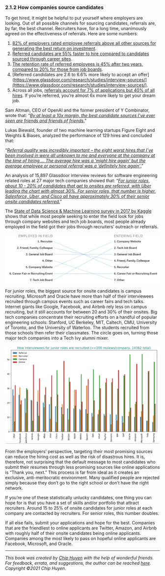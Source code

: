 ### 2.1.2 How companies source candidates

To get hired, it might be helpful to put yourself where employers are looking. Out of all possible channels for sourcing candidates, referrals are, by far, the best channel. Recruiters have, for a long time, unanimously agreed on the effectiveness of referrals. Here are some numbers:



1. [82% of employers rated employee referrals above all other sources for generating the best return on investment](https://cdn2.hubspot.net/hub/77464/file-17173226-pdf/docs/careerbuilder_referral_madness_ebook.pdf).
1. [Referred candidates are 55% faster to hire compared to candidates sourced through career sites](https://www.hrtechnologist.com/articles/recruitment-amp-onboarding/3-reasons-why-referrals-are-the-way-forward-for-recruitment-in-2018/).
1. [The retention rate of referred employees is 45% after two years, compared to 20% for those from job boards](https://www.ere.net/10-compelling-numbers-that-reveal-the-power-of-employee-referrals/).
1. [Referred candidates are 2.6 to 6.6% more likely to accept an offer](https://www.glassdoor.com/research/studies/interview-sources/](https://www.glassdoor.com/research/studies/interview-sources/).
1. Across all jobs, [referrals account for 7% of applications but 40% of all hires](https://theundercoverrecruiter.com/infographic-employee-referrals-hire). If you’re referred, you’re almost 6x more likely to get your dream job.
	
Sam Altman, CEO of OpenAI and the former president of Y Combinator, wrote that: “[_By at least a 10x margin, the best candidate sources I’ve ever seen are friends and friends of friends_.](https://blog.samaltman.com/how-to-hire)”

Lukas Biewald, founder of two machine learning startups Figure Eight and Weights & Biases, analyzed the performance of 129 hires and concluded that:

“[_Referral quality was incredibly important – the eight worst hires that I’ve been involved in were all unknown to me and everyone at the company at the time of hiring … The average hire was a ‘might hire again’ but the average employee or personal referral was a ‘definitely hire again’_.](https://lukasbiewald.com/2013/10/29/metrics-and-hiring/)”

An analysis of 15,897 Glassdoor interview reviews for software engineering related roles at 27 major tech companies showed that: “[_For junior roles, about 10 - 20% of candidates that get to onsites are referred, with Uber leading the chart with almost 30%. For senior roles, that number is higher. Salesforce, Uber, and Cisco all have approximately 30% of their senior onsite candidates referred_.](https://huyenchip.com/2019/08/21/glassdoor-interview-reviews-tech-hiring-cultures.html)”

The [State of Data Science & Machine Learning survey in 2017 by Kaggle](https://www.kaggle.com/kaggle/kaggle-survey-2017) shows that while most people seeking to enter the field look for jobs through company websites and tech job boards, most people already employed in the field got their jobs through recruiters’ outreach or referrals.


![Most candidates get their jobs through referrals](images/image6.png "image_tooltip")


For junior roles, the biggest source for onsite candidates is campus recruiting. Microsoft and Oracle have more than half of their interviewees recruited through campus events such as career fairs and tech talks. Internet giants like Google, Facebook, and Airbnb rely less on campus recruiting, but it still accounts for between 20 and 30% of their onsites. Big tech companies concentrate their recruiting efforts on a handful of popular engineering schools: Stanford, UC Berkeley, MIT, Caltech, CMU, University of Toronto, and the University of Waterloo. The students recruited from those schools then refer their classmates. The circle goes on, turning those major tech companies into a Tech Ivy alumni mixer.


![Most companies source junior candidates from campus](images/image7.jpg "image_tooltip")


From the employers’ perspective, targeting their most promising sources can reduce the hiring cost as well as the risk of disastrous hires. It is, therefore, not surprising that the default message to most candidates who submit their resumes through less promising sources like online applications is “Thank you, next.” This process is far from ideal as it creates an exclusive, anti-meritocratic environment. Many qualified people are rejected simply because they don’t go to the right school or don’t have the right network. 

If you’re one of these statistically unlucky candidates, one thing you can hope for is that you have a set of skills and/or portfolio that attract recruiters. Around 15 to 25% of onsite candidates for junior roles at each company are contacted by recruiters. For senior roles, this number doubles.

If all else fails, submit your applications and hope for the best. Companies that are the friendliest to online applicants are Twitter, Amazon, and Airbnb with roughly half of their onsite candidates being online applicants. Companies among the most likely to pass on hopeful online applicants are Facebook, Microsoft, and Oracle.

---
*This book was created by [Chip Huyen](https://huyenchip.com) with the help of wonderful friends. For feedback, errata, and suggestions, the author can be reached [here](https://huyenchip.com/communication/). Copyright ©2021 Chip Huyen.*

